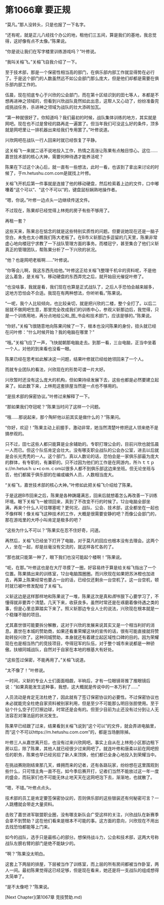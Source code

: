 # 第1066章 要正规

“莫凡。”那人没转头，只是也报了一下名字。

“还有呢，就是正儿八经找个办公的地，租他们三五间，算是我们的基地，我总觉得，这好像有点不太像。”陈果说。

“你是说让我们在写字楼里训练游戏吗？”叶修说。

“我叫关榕飞。”关榕飞自我介绍了一下。

至于技术部，那是一个保密性相当高的部门，在俱乐部内部工作就显得势在必行了。于是这个部门的人数虽然远不如公会部门那么庞大，但是他们却都是需要在俱乐部内部工作的。

伍晨，现在彻底专心于兴欣的公会部门，而在第十区结识到的田七等人，本都是不想再进神之领域的，但看到兴欣战队竟然如此出息，这帮人又心动了，纷纷准备完成挑战任务，杀进神之领域为战队的壮大添砖加瓦。

“第一种就很好了。你知道吗？我们最初的时候，战队集体训练的地方，其实就是网吧。现在也不过是曾经的路再走一遍罢了。但当年我们可没这么好的条件，顶多就是网吧里让一排机器出来给我们专用罢了。”叶修说道。

兴欣网吧在战队一行人回来时就已经恢复了平静。

这关榕飞一来就二话不说地投入工作，热情之高涨让陈果有点触目惊心。这位……嘉世技术部的核心大神，需要何种待遇才能养活呢？

陈果在下过这个决心后，就一直有一些想法，此时一看，也该到了拿出来讨论的时候了，于m.hetushu.com.com是就找上叶修。

关榕飞开机后第一件事就是连接了他的移动硬盘，然后检索着上边的文件，口中嘟囔着“这个可以”、“这个不可以”的，键盘鼠标娴熟地操作者。

“嗯，你说。”叶修一边点头一边继续传送文件。

不过现在，陈果却已经觉得上林苑的房子有些不够用了。

再租一套？

这些天来，陈果总在惦念的就是这些特别实质性的问题。但要说她现在还是一脑子空白，未免也太小瞧我们陈大老板了。在B市义斩那边多逗留的几天里，陈果非常虚心地向楼冠宁求教了一下战队管理方面的事务。而楼冠宁，甚至集合了他们义斩真正的管理团队，帮陈果分析了一下兴欣的状况。

“他？也是网吧老板啊……”叶修说。

“你等会儿啊，我这东西先给他。”叶修这正给关榕飞整理千机伞的资料呢，不是他这么着急，是关榕飞，移动硬盘的东西弄完之后，就开始目光催促叶修了。

“也没啥事，我就是看，我们现在也算是正式战队了，之后人手恐怕会越来越多，这地方恐怕会不合适。我现在有两种想法，你听听看。”陈果说。

“一呢，我个人比较倾向，也比较亲切，就是把兴欣的二楼，整个全打了。以后二层就不做网吧生意，那里完全改成我们的训练中心，参观义斩那边后，我觉得，只是一个训练用地，再分点地给公和_图_书会和技术部门，应该是够的。”陈果说。

“你好。”关榕飞很随意地向陈果问候了一下，根本也没问陈果的身份，扭头就已经在问叶修：“什么时候开始？我的电脑在哪里？”

“哦。”关榕飞应了一声，飞快就朝那电脑走去。到那一看，三台电脑，正当中坐着一个人，对他的到来看也没看一眼。

陈果已经在思考如此解决这一问题，结果叶修就已经给她领回来了一个人。

而就专业团队的看法，兴欣现在的形势可谓一片大好。

兴欣暂时还没有这么庞大的机构，但如果持续发展下去，这些也都是必然要建立起来了。如此数下来，上林苑这套排屋当然是一点也不够用的。

“是技术部的保密协议。”叶修过来解释了一下。

“那如果我们夺冠呢？”陈果当时问了这样一个问题。

“哦……那说起来，那个陶轩他以前其实是做什么的？”陈果问。

“你好，欢迎！”陈果主动上前握手，激动非常，她当然清楚叶修把这人领来绝不是搞参观的。

只不过，田七这些人都只能算是业余辅助的。专职打理公会的，目前兴欣也就伍晨一人而已。但这个队伍肯定会壮大。没有哪支职业战队的公会办公室，进去以后就是会长光秃秃的一人。这个部门，真以人数论的话，恐怕会是一家俱乐部最为庞大的群体，有专职的，有兼职的。只不过因为他们的工作是在网游内，所ｈｔｔｐs://m.hetusｈｕ•cｏm.ｃom以很多人都不到俱乐部这边来坐班。但无论坐班与否，他们都属于俱乐部的在编或编外人员，人数相当庞大。

“关榕飞，嘉世技术部的核心大神。”叶修如此把关榕飞介绍给了陈果。

于是这趟B市回来之后，陈果是各种踌躇满志，回来后就想着怎么再改善一下训练环境。眼下关榕飞一被领回来，真到了不改变不行的时候了。12台电脑全部坐满，再来个什么人可往哪塞呢？更何况，战队、公会、技术部，这全都坐在一起也不像样啊！像关榕飞这种技术的工作，大概是很需要安静的吧？而像公会部门的，那在游戏里的大呼小叫肯定是极多的吧？

“这些为什么不可以？”陈果实在忍不住好奇，问道。

再然后，关榕飞已经坐下打开了电脑，对于莫凡的回应也根本没有去理会。这两个人，坐在一起，却是丝毫没有交流的，就这样各忙各的了。

“那也就只能第一种了，眼下我们也没可能起个楼啊！”陈果说。

“呃，在那。”叶修这也是在大厅寻摸了一圈，好容易终于算是给关榕飞指出了一个位置。陈果搞出来的训练室，12台电脑围圈圈。而兴欣现在如果把苏沐橙也加进去，再算上陈果经常也要占一台的话，已经仅还剩余一台空机了。这一台空机，顿时就已被叶修发配给了关榕飞。

义斩这边是这样那样地和陈果说了一堆，陈果这次是真和*图*书狠下心要学习了，不懂得就非要弄个清楚。几天下来，收获良多。虽然时常还是在琢磨着像待遇之类的事，但是心里总算踏实下来了。照义斩那边专业人士的说法，兴欣现在根本就是一个稳赚不赔的项目。

尤其嘉世很可能要拆分解散，这对于兴欣的发展来说其实又是一个相当利好的消息。嘉世在本城的赞助商，如果还看重荣耀这块的宣传的话，很有可能直接就将赞助转投兴欣了。这种同城赞助，本身就还有着建立起区域性口碑的目的。因为荣耀现在也是相当热门的竞技项目，夺得冠军的队伍，对于整个城市来说都是一种骄傲。扶植同城战队，自然对于自家在本地的根基大有好处。

“这些签过保密，不能再用了。”关榕飞说道。

“太不像了！”叶修说。

一时间，义斩的专业人士们面面相觑，半晌后，才有一位眼镜哥推了推眼镜后说：“如果真能发生这种事，我想，这大概就是传说中的一本万利了……”

人员流动是肯定无法杜绝了，因此就有了签订保密协议的必要性。不过保密协议也未必就能完全杜绝自家资料被别家利用，但是至少不可能那么明目张胆使用。至于钻个什么空子打打擦边球，时常还是会有的。但至少目前为止还没有过分到让人无法容忍对簿法庭的状况发生。

陈果早已经跟了过来，结果看到关榕飞说到“这个可以”的文件，就会弄进电脑里，而“这个不可以https://m.hetushu.com.com”的，都是当场删除掉。

叶修三人从嘉世离开后，也没有过来兴欣网吧。事实上自从在上林苑小区那边租下房以后，除了陈果，其他人就已经很少过来网吧了。就连叶修和唐柔以前在网吧担任的职务，陈果也早已经另招了新人来顶换，他们都已全身心地投入到荣耀当中。

在挑战赛刚刚结束那几天，蜂拥而来的记者，还有各路玩家，纷纷想在这里围观到些什么，只可惜主角一直不在。如今季后赛开打，记者们当然不能放过这一年一度的盛会，而玩家们也不可能无休止地天天在这网吧泡下去，渐渐地，也就散了。

“嗯，不错。”叶修点点头。

技术部的员工是肯定要签保密协议的，否则俱乐部的这些银装还有何秘密可言？一人跳槽就会带走大量资料。

击败了嘉世进军联盟职业圈，没有哪支新队会广受这样的关注，兴欣战队在新赛季会拿不到赞助？这在他们看来是根本不可能的事。这方面的意向，兴欣现在不用出去找恐怕都能等上门来。

如今的战队，选手只是最核心的部分。想保持战斗力，公会和技术部，这两大号称战队左膀右臂的部门是绝不能缺少的。

“啊？”陈果没太明白。

这套上下两层的排屋，下层被当作了训练室，而上层的所有房间都被当作卧室，两人一间。最初陈果觉得这已经足够，但是现在看来，她还是将一支战队的组成想得太简单了。

“是不太像吧？”陈果说。



[Next Chapter](第1067章 竞技赞助.md)
